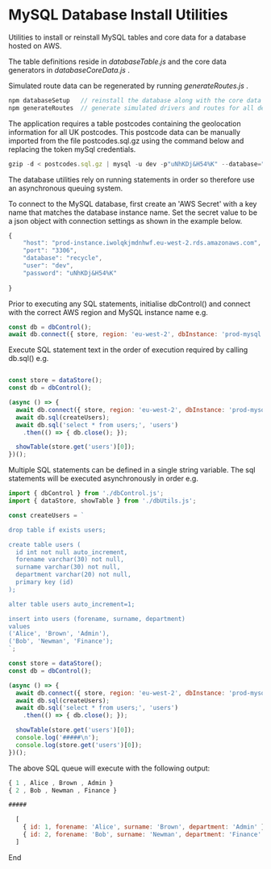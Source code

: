 # MySQL Database Install Utilities

Utilities to install or reinstall MySQL tables and core data for a database hosted on AWS.

The table definitions reside in *databaseTable.js* and the core data generators in *databaseCoreData.js* .

Simulated route data can be regenerated by running *generateRoutes.js* .


```javascript
npm databaseSetup   // reinstall the database along with the core data for depots and admins.
npm generateRoutes  // generate simulated drivers and routes for all depots for 7 days forward.
````
The application requires a table postcodes containing the geolocation information for all UK postcodes.
This postcode data can be manually imported from the file postcodes.sql.gz using the command below and 
replacing the token mySql credentials.

```javascript
gzip -d < postcodes.sql.gz | mysql -u dev -p"uNhKDj&H54%K" --database="recycle" -h prod-instance.iwolqkjmdnhwf.eu-west-2.rds.amazonaws.com
````

The database utilities rely on running statements in order so therefore use an 
asynchronous queuing system.

To connect to the MySQL database, first create an 'AWS Secret' with a key name that matches the database instance name.
Set the secret value to be a json object with connection settings as shown in the example below.
```javascript
{
    "host": "prod-instance.iwolqkjmdnhwf.eu-west-2.rds.amazonaws.com",
    "port": "3306",
    "database": "recycle",
    "user": "dev",
    "password": "uNhKDj&H54%K"
    
}
```

Prior to executing any SQL statements, initialise dbControl() 
and connect with the correct AWS region and MySQL instance name e.g.

```javascript
const db = dbControl();
await db.connect({ store, region: 'eu-west-2', dbInstance: 'prod-mysql' });
```

Execute SQL statement text in the order of execution required by calling db.sql() e.g.

```javascript

const store = dataStore();
const db = dbControl();

(async () => {
  await db.connect({ store, region: 'eu-west-2', dbInstance: 'prod-mysql' });
  await db.sql(createUsers);
  await db.sql('select * from users;', 'users')
    .then(() => { db.close(); });

  showTable(store.get('users')[0]);
})();
```

Multiple SQL statements can be defined in a single string variable. 
The sql statements will be executed asynchronously in order e.g.

```javascript
import { dbControl } from './dbControl.js';
import { dataStore, showTable } from './dbUtils.js';

const createUsers = `

drop table if exists users;

create table users (
  id int not null auto_increment,
  forename varchar(30) not null,
  surname varchar(30) not null,
  department varchar(20) not null,
  primary key (id)
);

alter table users auto_increment=1;

insert into users (forename, surname, department) 
values
('Alice', 'Brown', 'Admin'),
('Bob', 'Newman', 'Finance');
`;

const store = dataStore();
const db = dbControl();

(async () => {
  await db.connect({ store, region: 'eu-west-2', dbInstance: 'prod-mysql' });
  await db.sql(createUsers);
  await db.sql('select * from users;', 'users')
    .then(() => { db.close(); });

  showTable(store.get('users')[0]);
  console.log('#####\n');
  console.log(store.get('users')[0]);
})();

```
The above SQL queue will execute with the following output:
```javascript
{ 1 , Alice , Brown , Admin }
{ 2 , Bob , Newman , Finance }

#####

  [
    { id: 1, forename: 'Alice', surname: 'Brown', department: 'Admin' },
    { id: 2, forename: 'Bob', surname: 'Newman', department: 'Finance' }
  ]
```
End
